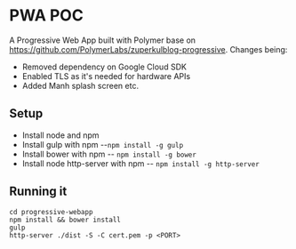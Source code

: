 # PWA POC

A Progressive Web App built with Polymer base on https://github.com/PolymerLabs/zuperkulblog-progressive. Changes being:
* Removed dependency on Google Cloud SDK
* Enabled TLS as it's needed for hardware APIs
* Added Manh splash screen etc.

## Setup

* Install node and npm
* Install gulp with npm --```npm install -g gulp```
* Install bower with npm -- ```npm install -g bower```
* Install node http-server with npm -- ```npm install -g http-server```

## Running it

```
cd progressive-webapp
npm install && bower install
gulp
http-server ./dist -S -C cert.pem -p <PORT>
```
